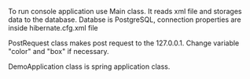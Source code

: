 To run console application use Main class. It reads xml file and storages data to the database.
Databse is PostgreSQL, connection properties are inside hibernate.cfg.xml file


PostRequest class makes post request to the 127.0.0.1.
Change variable "color" and "box" if necessary.

DemoApplication class is spring application class.
